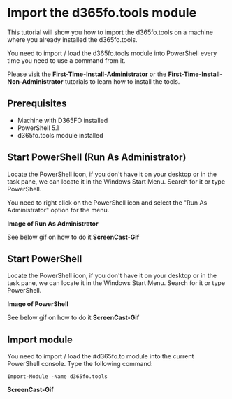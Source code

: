 ﻿# **Import the d365fo.tools module**

This tutorial will show you how to import the d365fo.tools on a machine where you already installed the d365fo.tools. 

You need to import / load the d365fo.tools module into PowerShell every time you need to use a command from it.

Please visit the **First-Time-Install-Administrator** or the **First-Time-Install-Non-Administrator** tutorials to learn how to install the tools.

## **Prerequisites**
* Machine with D365FO installed
* PowerShell 5.1
* d365fo.tools module installed

## **Start PowerShell (Run As Administrator)**
Locate the PowerShell icon, if you don't have it on your desktop or in the task pane, we can locate it in the Windows Start Menu. Search for it or type PowerShell.

You need to right click on the PowerShell icon and select the "Run As Administrator" option for the menu.

**Image of Run As Administrator**

See below gif on how to do it
**ScreenCast-Gif**

## **Start PowerShell**
Locate the PowerShell icon, if you don't have it on your desktop or in the task pane, we can locate it in the Windows Start Menu. Search for it or type PowerShell.

**Image of PowerShell**

See below gif on how to do it
**ScreenCast-Gif**


## **Import module**
You need to import / load the #d365fo.to module into the current PowerShell console. Type the following command:

```
Import-Module -Name d365fo.tools
```

**ScreenCast-Gif**
